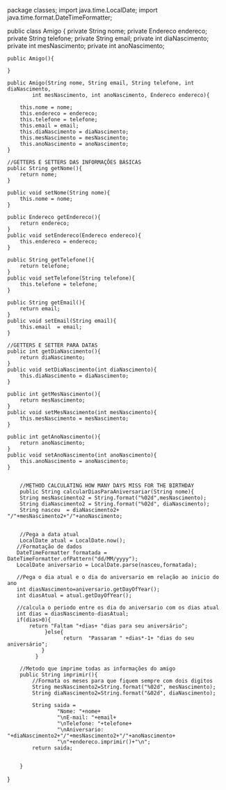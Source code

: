 package classes;
import java.time.LocalDate;
import java.time.format.DateTimeFormatter;

public class Amigo {
    private String nome;
    private Endereco endereco;
    private String telefone;
    private String email;
    private int diaNascimento;
    private int mesNascimento;
    private int anoNascimento;
    
    public Amigo(){
        
    }
       
    public Amigo(String nome, String email, String telefone, int diaNascimento,
            int mesNascimento, int anoNascimento, Endereco endereco){
        
        this.nome = nome;
        this.endereco = endereco;
        this.telefone = telefone;
        this.email = email;
        this.diaNascimento = diaNascimento;
        this.mesNascimento = mesNascimento;
        this.anoNascimento = anoNascimento; 
    }
    
    //GETTERS E SETTERS DAS INFORMAÇÕES BÁSICAS
    public String getNome(){
        return nome;
    }
         
    public void setNome(String nome){
        this.nome = nome;
    }
    
    public Endereco getEndereco(){
        return endereco;
    }
    public void setEndereco(Endereco endereco){
        this.endereco = endereco;
    }
    
    public String getTelefone(){
        return telefone;
    }
    public void setTelefone(String telefone){
        this.telefone = telefone;
    }        
   
    public String getEmail(){
        return email;
    }
    public void setEmail(String email){
        this.email  = email;
    }
  
    //GETTERS E SETTER PARA DATAS 
    public int getDiaNascimento(){
        return diaNascimento;
    }
    public void setDiaNascimento(int diaNascimento){
        this.diaNascimento = diaNascimento;
    }
    
    public int getMesNascimento(){
        return mesNascimento;
    }
    public void setMesNascimento(int mesNascimento){
        this.mesNascimento = mesNascimento;
    }
    
    public int getAnoNascimento(){
        return anoNascimento;
    }
    public void setAnoNascimento(int anoNascimento){
        this.anoNascimento = anoNascimento;
    }
    
    
        //METHOD CALCULATING HOW MANY DAYS MISS FOR THE BIRTHDAY
        public String calcularDiasParaAniversariar(String nome){
        String mesNascimento2 = String.format("%02d",mesNascimento);
        String diaNascimento2 = String.format("%02d", diaNascimento);
        String nasceu  = diaNascimento2+ "/"+mesNascimento2+"/"+anoNascimento;
        
        
        //Pega a data atual
        LocalDate atual = LocalDate.now();
       //Formatação de dados
       DateTimeFormatter formatada = DateTimeFormatter.ofPattern("dd/MM/yyyy");
       LocalDate aniversario = LocalDate.parse(nasceu,formatada);
       
       //Pega o dia atual e o dia do aniversario em relação ao inicio do ano
       int diasNascimento=aniversario.getDayOfYear();
       int diasAtual = atual.getDayOfYear();
       
       //calcula o periodo entre os dia do aniversario com os dias atual
       int dias = diasNascimento-diasAtual;
       if(dias>0){
           return "Faltam "+dias+ "dias para seu aniversário";       
                }else{
                      return  "Passaram " +dias*-1+ "dias do seu aniversário";
               } 
             }
        
        //Metodo que imprime todas as informações do amigo
        public String imprimir(){
            //Formata os meses para que fiquem sempre com dois digitos
            String mesNascimento2=String.format("%02d", mesNascimento);
            String diaNascimento2=String.format("&02d", diaNascimento);
            
            String saida = 
                    "Nome: "+nome+
                    "\nE-mail: "+email+
                    "\nTelefone: "+telefone+
                    "\nAniversario: "+diaNascimento2+"/"+mesNascimento2+"/"+anoNascimento+
                    "\n"+endereco.imprimir()+"\n";
            return saida;
                    
            
        }
        
}

